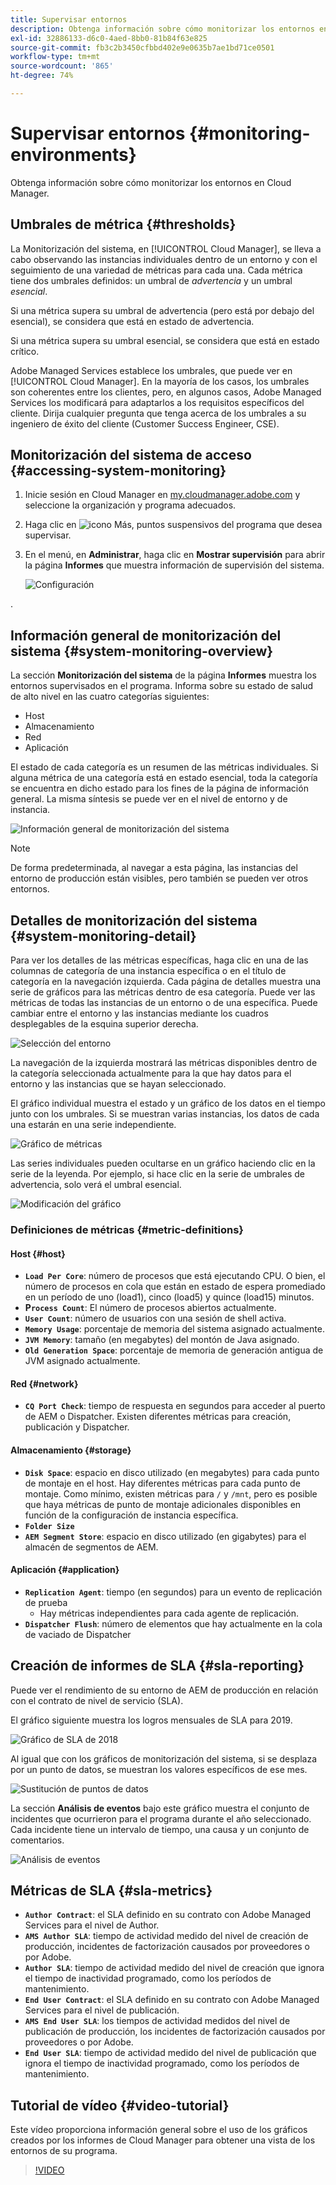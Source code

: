 ```yaml
---
title: Supervisar entornos
description: Obtenga información sobre cómo monitorizar los entornos en Cloud Manager.
exl-id: 32886133-d6c0-4aed-8bb0-81b84f63e825
source-git-commit: fb3c2b3450cfbbd402e9e0635b7ae1bd71ce0501
workflow-type: tm+mt
source-wordcount: '865'
ht-degree: 74%

---
```



# Supervisar entornos {#monitoring-environments}

Obtenga información sobre cómo monitorizar los entornos en Cloud Manager.

## Umbrales de métrica {#thresholds}

La Monitorización del sistema, en [!UICONTROL Cloud Manager], se lleva a cabo observando las instancias individuales dentro de un entorno y con el seguimiento de una variedad de métricas para cada una. Cada métrica tiene dos umbrales definidos: un umbral de *advertencia* y un umbral *esencial*.

Si una métrica supera su umbral de advertencia (pero está por debajo del esencial), se considera que está en estado de advertencia. 

Si una métrica supera su umbral esencial, se considera que está en estado crítico. 

Adobe Managed Services establece los umbrales, que puede ver en [!UICONTROL Cloud Manager]. En la mayoría de los casos, los umbrales son coherentes entre los clientes, pero, en algunos casos, Adobe Managed Services los modificará para adaptarlos a los requisitos específicos del cliente. Dirija cualquier pregunta que tenga acerca de los umbrales a su ingeniero de éxito del cliente (Customer Success Engineer, CSE).

## Monitorización del sistema de acceso {#accessing-system-monitoring}

1. Inicie sesión en Cloud Manager en [my.cloudmanager.adobe.com](https://my.cloudmanager.adobe.com) y seleccione la organización y programa adecuados.

1. Haga clic en ![icono Más, puntos suspensivos](https://spectrum.adobe.com/static/icons/workflow_18/Smock_More_18_N.svg) del programa que desea supervisar.
1. En el menú, en **Administrar**, haga clic en **Mostrar supervisión** para abrir la página **Informes** que muestra información de supervisión del sistema.

   ![Configuración](/help/assets/first-timea1.png)

.

## Información general de monitorización del sistema {#system-monitoring-overview}

La sección **Monitorización del sistema** de la página **Informes** muestra los entornos supervisados en el programa. Informa sobre su estado de salud de alto nivel en las cuatro categorías siguientes:

* Host
* Almacenamiento
* Red
* Aplicación

El estado de cada categoría es un resumen de las métricas individuales. Si alguna métrica de una categoría está en estado esencial, toda la categoría se encuentra en dicho estado para los fines de la página de información general. La misma síntesis se puede ver en el nivel de entorno y de instancia.

![Información general de monitorización del sistema](/help/assets/System-Monitoring-Reports.png)

>[!NOTE]
>
>De forma predeterminada, al navegar a esta página, las instancias del entorno de producción están visibles, pero también se pueden ver otros entornos.

## Detalles de monitorización del sistema {#system-monitoring-detail}

Para ver los detalles de las métricas específicas, haga clic en una de las columnas de categoría de una instancia específica o en el título de categoría en la navegación izquierda. Cada página de detalles muestra una serie de gráficos para las métricas dentro de esa categoría. Puede ver las métricas de todas las instancias de un entorno o de una específica. Puede cambiar entre el entorno y las instancias mediante los cuadros desplegables de la esquina superior derecha.

![Selección del entorno](/help/assets/System_Monitoring1.png)

La navegación de la izquierda mostrará las métricas disponibles dentro de la categoría seleccionada actualmente para la que hay datos para el entorno y las instancias que se hayan seleccionado.

El gráfico individual muestra el estado y un gráfico de los datos en el tiempo junto con los umbrales. Si se muestran varias instancias, los datos de cada una estarán en una serie independiente.

![Gráfico de métricas](/help/assets/Monitoring_Graphs1.png)

Las series individuales pueden ocultarse en un gráfico haciendo clic en la serie de la leyenda.
Por ejemplo, si hace clic en la serie de umbrales de advertencia, solo verá el umbral esencial.

![Modificación del gráfico](/help/assets/Monitoring_Graphs2.png)

### Definiciones de métricas {#metric-definitions}

#### Host {#host}

* **`Load Per Core`**: número de procesos que está ejecutando CPU. O bien, el número de procesos en cola que están en estado de espera promediado en un período de uno (load1), cinco (load5) y quince (load15) minutos.
* **P`rocess Count`**: El número de procesos abiertos actualmente.
* **`User Count`**: número de usuarios con una sesión de shell activa.
* **`Memory Usage`**: porcentaje de memoria del sistema asignado actualmente.
* **`JVM Memory`**: tamaño (en megabytes) del montón de Java asignado.
* **`Old Generation Space`**: porcentaje de memoria de generación antigua de JVM asignado actualmente.

#### Red {#network}

* **`CQ Port Check`**: tiempo de respuesta en segundos para acceder al puerto de AEM o Dispatcher. Existen diferentes métricas para creación, publicación y Dispatcher.

#### Almacenamiento {#storage}

* **`Disk Space`**: espacio en disco utilizado (en megabytes) para cada punto de montaje en el host. Hay diferentes métricas para cada punto de montaje. Como mínimo, existen métricas para `/` y `/mnt`, pero es posible que haya métricas de punto de montaje adicionales disponibles en función de la configuración de instancia específica.
* **`Folder Size`**
* **`AEM Segment Store`**: espacio en disco utilizado (en gigabytes) para el almacén de segmentos de AEM.

#### Aplicación {#application}

* **`Replication Agent`**: tiempo (en segundos) para un evento de replicación de prueba
   * Hay métricas independientes para cada agente de replicación.
* **`Dispatcher Flush`**: número de elementos que hay actualmente en la cola de vaciado de Dispatcher

## Creación de informes de SLA {#sla-reporting}

Puede ver el rendimiento de su entorno de AEM de producción en relación con el contrato de nivel de servicio (SLA).

El gráfico siguiente muestra los logros mensuales de SLA para 2019.

![Gráfico de SLA de 2018](/help/assets/SLA-Reports-one.png)

Al igual que con los gráficos de monitorización del sistema, si se desplaza por un punto de datos, se muestran los valores específicos de ese mes.

![Sustitución de puntos de datos](/help/assets/SLA-Reports-two.png)

La sección **Análisis de eventos** bajo este gráfico muestra el conjunto de incidentes que ocurrieron para el programa durante el año seleccionado. Cada incidente tiene un intervalo de tiempo, una causa y un conjunto de comentarios.

![Análisis de eventos](/help/assets/sla-reporting3.png)

## Métricas de SLA {#sla-metrics}

* **`Author Contract`**: el SLA definido en su contrato con Adobe Managed Services para el nivel de Author.
* **`AMS Author SLA`**: tiempo de actividad medido del nivel de creación de producción, incidentes de factorización causados por proveedores o por Adobe.
* **`Author SLA`**: tiempo de actividad medido del nivel de creación que ignora el tiempo de inactividad programado, como los períodos de mantenimiento.
* **`End User Contract`**: el SLA definido en su contrato con Adobe Managed Services para el nivel de publicación.
* **`AMS End User SLA`**: los tiempos de actividad medidos del nivel de publicación de producción, los incidentes de factorización causados por proveedores o por Adobe.
* **`End User SLA`**: tiempo de actividad medido del nivel de publicación que ignora el tiempo de inactividad programado, como los períodos de mantenimiento.

## Tutorial de vídeo {#video-tutorial}

Este vídeo proporciona información general sobre el uso de los gráficos creados por los informes de Cloud Manager para obtener una vista de los entornos de su programa.

>[!VIDEO](https://video.tv.adobe.com/v/26315/)
